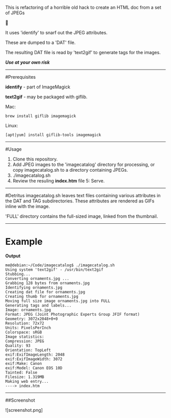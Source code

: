 This is refactoring of a horrible old hack to create an HTML doc from a set of JPEGs

:shit:

It uses 'identify' to snarf out the JPEG attributes.

These are dumped to a 'DAT' file.

The resulting DAT file is read by 'text2gif' to generate tags for the images.

***Use at your own risk***

----
#Prerequisites

**identify** - part of ImageMagick

**text2gif** - may be packaged with giflib.

Mac:

    brew install giflib imagemagick
    
Linux:

    [apt|yum] install giflib-tools imagemagick

----
#Usage

1. Clone this repository.
2. Add JPEG images to the 'imagecatalog' directory for processing, or copy imagecatalog.sh to a directory containing JPEGs.
3. ./imagecatalog.sh
4. Review the resuling **index.htm** file
5: Serve.

----

#Detritus
imagecatalog.sh leaves text files containing various attributes in the DAT and TAG subdirectories. These attributes are rendered as GIFs inline with the image.

'FULL' directory contains the full-sized image, linked from the thumbnail.

----
# Example

**Output**

	me@debian:~/Code/imagecatalog$ ./imagecatalog.sh
	Using system 'text2gif' - /usr/bin/text2gif
	Stubbing...
	Converting ornaments.jpg ...
	Grabbing 128 bytes from ornaments.jpg
	Identifying ornaments.jpg
	Creating dat file for ornaments.jpg
	Creating thumb for ornaments.jpg
	Moving full size image ornaments.jpg into FULL
	Generating tags and labels...
	Image: ornaments.jpg
	Format: JPEG (Joint Photographic Experts Group JFIF format)
	Geometry: 3072x2048+0+0
	Resolution: 72x72
	Units: PixelsPerInch
	Colorspace: sRGB
	Image statistics:
	Compression: JPEG
	Quality: 93
	Orientation: TopLeft
	exif:ExifImageLength: 2048
	exif:ExifImageWidth: 3072
	exif:Make: Canon
	exif:Model: Canon EOS 10D
	Tainted: False
	Filesize: 1.319MB
	Making web entry...
	----> index.htm

----
##Screenshot

![screenshot.png]

